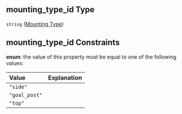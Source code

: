 ## mounting_type_id Type

`string` ([Mounting Type](iea43_wra_data_model-properties-measurement-location-items-properties-measurement-point-items-properties-mounting-arrangement-items-properties-mounting-type.md))

## mounting_type_id Constraints

**enum**: the value of this property must be equal to one of the following values:

| Value         | Explanation |
| :------------ | ----------- |
| `"side"`      |             |
| `"goal_post"` |             |
| `"top"`       |             |
